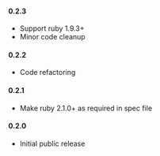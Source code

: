 #### 0.2.3

- Support ruby 1.9.3+
- Minor code cleanup

#### 0.2.2

- Code refactoring

#### 0.2.1

- Make ruby 2.1.0+ as required in spec file

#### 0.2.0

- Initial public release
